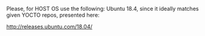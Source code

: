 Please, for HOST OS use the following: Ubuntu 18.4, since it ideally matches given YOCTO repos, presented here:

http://releases.ubuntu.com/18.04/
